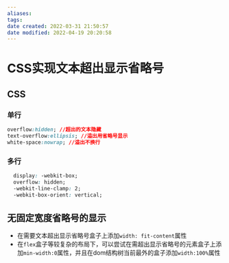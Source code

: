 ```yaml
---
aliases: 
tags: 
date created: 2022-03-31 21:50:57
date modified: 2022-04-19 20:20:58
---
```


# CSS实现文本超出显示省略号

## CSS

### 单行

``` css
overflow:hidden; //超出的文本隐藏
text-overflow:ellipsis; //溢出用省略号显示
white-space:nowrap; //溢出不换行
```

### 多行

```css
  display: -webkit-box;
  overflow: hidden;  
  -webkit-line-clamp: 2;
  -webkit-box-orient: vertical;
```

## 无固定宽度省略号的显示

- 在需要文本超出显示省略号盒子上添加`width: fit-content`属性
- 在`flex`盒子等较复杂的布局下，可以尝试在需超出显示省略号的元素盒子上添加`min-width:0`属性，并且在dom结构树当前最外的盒子添加`width:100%`属性
